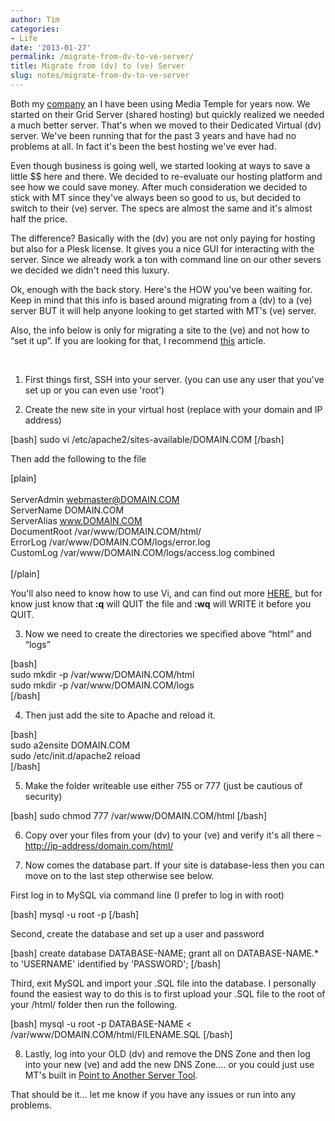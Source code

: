 ```yaml
---
author: Tim
categories:
- Life
date: '2013-01-27'
permalink: /migrate-from-dv-to-ve-server/
title: Migrate from (dv) to (ve) Server
slug: notes/migrate-from-dv-to-ve-server
---
```


Both my [company][1] an I have been using Media Temple for years now. We started on their Grid Server (shared hosting) but quickly realized we needed a much better server. That's when we moved to their Dedicated Virtual (dv) server. We've been running that for the past 3 years and have had no problems at all. In fact it's been the best hosting we've ever had.

Even though business is going well, we started looking at ways to save a little $$ here and there. We decided to re-evaluate our hosting platform and see how we could save money. After much consideration we decided to stick with MT since they've always been so good to us, but decided to switch to their (ve) server. The specs are almost the same and it's almost half the price.

The difference? Basically with the (dv) you are not only paying for hosting but also for a Plesk license. It gives you a nice GUI for interacting with the server. Since we already work a ton with command line on our other severs we decided we didn't need this luxury.

Ok, enough with the back story. Here's the HOW you've been waiting for. Keep in mind that this info is based around migrating from a (dv) to a (ve) server BUT it will help anyone looking to get started with MT's (ve) server.

Also, the info below is only for migrating a site to the (ve) and not how to &#8220;set it up&#8221;. If you are looking for that, I recommend <a href="http://donaldjenkins.com/2011/12/switching-from-a-dv-to-a-ve-server-on-media-temple/" target="_blank">this</a> article.

&nbsp;

1. First things first, SSH into your server. (you can use any user that you've set up or you can even use 'root')

2. Create the new site in your virtual host (replace with your domain and IP address)

[bash] sudo vi /etc/apache2/sites-available/DOMAIN.COM [/bash]

Then add the following to the file

[plain]  
<VirtualHost YOUR-IP:80>  
ServerAdmin webmaster@DOMAIN.COM  
ServerName DOMAIN.COM  
ServerAlias www.DOMAIN.COM  
DocumentRoot /var/www/DOMAIN.COM/html/  
ErrorLog /var/www/DOMAIN.COM/logs/error.log  
CustomLog /var/www/DOMAIN.COM/logs/access.log combined  
</VirtualHost>  
[/plain]

You'll also need to know how to use Vi, and can find out more <a href="http://www.cs.colostate.edu/helpdocs/vi.html" target="_blank">HERE</a>, but for know just know that **:q** will QUIT the file and **:wq** will WRITE it before you QUIT.

3. Now we need to create the directories we specified above &#8220;html&#8221; and &#8220;logs&#8221;

[bash]  
sudo mkdir -p /var/www/DOMAIN.COM/html  
sudo mkdir -p /var/www/DOMAIN.COM/logs  
[/bash]

4. Then just add the site to Apache and reload it.

[bash]  
sudo a2ensite DOMAIN.COM  
sudo /etc/init.d/apache2 reload  
[/bash]

5. Make the folder writeable use either 755 or 777 (just be cautious of security)

[bash] sudo chmod 777 /var/www/DOMAIN.COM/html [/bash]

6. Copy over your files from your (dv) to your (ve) and verify it's all there &#8211; <a href="http://ip-address/domain.com/html/" target="_blank">http://ip-address/domain.com/html/</a>

7. Now comes the database part. If your site is database-less then you can move on to the last step otherwise see below.

First log in to MySQL via command line (I prefer to log in with root)

[bash] mysql -u root -p [/bash]

Second, create the database and set up a user and password

[bash] create database DATABASE-NAME; grant all on DATABASE-NAME.* to 'USERNAME' identified by 'PASSWORD'; [/bash]

Third, exit MySQL and import your .SQL file into the database. I personally found the easiest way to do this is to first upload your .SQL file to the root of your /html/ folder then run the following.

[bash] mysql -u root -p DATABASE-NAME < /var/www/DOMAIN.COM/html/FILENAME.SQL [/bash]

8. Lastly, log into your OLD (dv) and remove the DNS Zone and then log into your new (ve) and add the new DNS Zone&#8230;. or you could just use MT's built in [Point to Another Server Tool][2].

That should be it&#8230; let me know if you have any issues or run into any problems.

 [1]: http://argyllstudios.com
 [2]: http://kb.mediatemple.net/questions/1882/Using+the+Point+to+Another+Server+tool
 